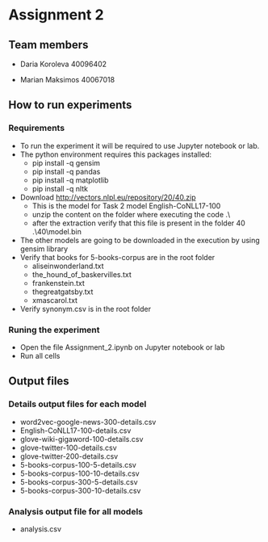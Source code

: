# Assignment 2
  
## Team members
- Daria Koroleva 40096402

- Marian Maksimos 40067018


## How to run experiments


### Requirements
 - To run the experiment it will be required to use Jupyter notebook or lab.
 - The python environment requires this packages installed:
	 - pip install -q gensim
	 - pip install -q pandas
	 - pip install -q matplotlib
     - pip install -q nltk
 - Download http://vectors.nlpl.eu/repository/20/40.zip
	- This is the model for Task 2 model English-CoNLL17-100
 	- unzip the content on the folder where executing the code  .\
	- after the extraction verify that this file is present in the folder 40
		.\40\model.bin
 - The other models are going to be downloaded in the execution by using gensim library
 - Verify that books for 5-books-corpus are in the root folder
   - aliseinwonderland.txt
   - the_hound_of_baskervilles.txt
   - frankenstein.txt
   - thegreatgatsby.txt
   - xmascarol.txt
- Verify synonym.csv is in the root folder

###  Runing the experiment
 -  Open the file Assignment_2.ipynb on Jupyter notebook or lab
 -  Run all cells

## Output files

### Details output files for each model
 - word2vec-google-news-300-details.csv
 - English-CoNLL17-100-details.csv
 - glove-wiki-gigaword-100-details.csv
 - glove-twitter-100-details.csv
 - glove-twitter-200-details.csv
 - 5-books-corpus-100-5-details.csv
 - 5-books-corpus-100-10-details.csv
 - 5-books-corpus-300-5-details.csv
 - 5-books-corpus-300-10-details.csv

### Analysis output file for all models
 - analysis.csv